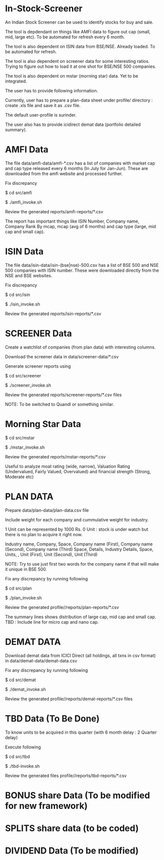 # In-Stock-Screener

An Indian Stock Screener can be used to identify stocks for buy and sale.

The tool is depdendant on things like AMFI data to figure out cap (small, mid, large etc). To be automated for refresh every 6 month.

The tool is also dependent on ISIN data from BSE/NSE. Already loaded. To be automated for refresh.

The tool is also dependent on screener data for some interesting ratios. Trying to figure out how to load it at one shot for BSE/NSE 500 companies.

The tool is also dependent on mstar (morning star) data. Yet to be integrated.

The user has to provide following information.

Currently, user has to prepare a plan-data sheet under profile/ directory : create .xls file and save it as .csv file.

The default user-profile is surinder.

The user also has to provide icidirect demat data (portfolio detailed summary).


# AMFI Data
The file data/amfi-data/amfi-\*.csv has a list of companies with market cap and cap type released every 6 months (In July for Jan-Jun).
These are downloaded from the amfi website and processed further.

Fix discrepancy

$ cd src/amfi

$ ./amfi_invoke.sh

Review the generated reports/amfi-reports/\*.csv

The report has important things like ISIN Number, Company name, Company Rank By mcap, mcap (avg of 6 months) and cap type (large, mid cap and small cap).

# ISIN Data

The file data/isin-data/isin-(bse|nse)-500.csv has a list of BSE 500 and NSE 500 companies with ISIN number.
These were downloaded directly from the NSE and BSE websites.

Fix discrepancy

  $ cd src/isin
  
  $ ./isin_invoke.sh
  
Review the generated reports/isin-reports/\*.csv


 # SCREENER Data
 
 Create a watchlist of companies (from plan data) with interesting columns.
 
 Download the screener data in data/screener-data/\*.csv
 
 Generate screener reports using
 
 $ cd src/screener
 
 $ ./screener_invoke.sh
 
 Review the generated reports/screener-reports/\*.csv files
 
 NOTE: To be switched to Quandl or something similar.

 # Morning Star Data

 $ cd src/mstar
 
 $ ./mstar_invoke.sh

Review the generated reports/mstar-reports/\*.csv

Useful to analyze moat rating (wide, narrow), Valuation Rating (Undervalued, Fairly Valued, Overvalued) 
and financial strength (Strong, Moderate etc)

# PLAN DATA

Prepare data/plan-data/plan-data.csv file

Include weight for each company and cummulative weight for industry.

1 Unit can be represented by 1000 Rs.
0 Unit : stock is under watch but there is no plan to acquire it right now.

Industry name,  Company, Space, Company name (First), Company name (Second), Company name (Third)
Space,          Details, Industry Details,
Space,          Units, <cummuulative units>, Unit (First), Unit (Second), Unit (Third)


NOTE: Try to use just first two words for the company name if that will make it unique in BSE 500.

Fix any discrepancy by running following

 $ cd src/plan
 
 $ ./plan_invoke.sh

Review the generated profile/<default>/reports/plan-reports/\*.csv

The summary lines shows distribution of large cap, mid cap and small cap.
TBD : Include line for micro cap and nano cap.


# DEMAT DATA

Download demat data from ICICI Direct (all holdings, all txns in csv format) in data/demat-data/demat-data.csv 

Fix any discrepancy by running following

 $ cd src/demat
 
 $ ./demat_invoke.sh
 
 Review the generated profile/<default>/reports/demat-reports/\*.csv files
 


 # TBD Data (To Be Done)
  
To know units to be acquired in this quarter (with 6 month delay : 2 Quarter delay)

Execute following

   $ cd src/tbd
   
   $ ./tbd-invoke.sh

Review the generated files profile/<default>/reports/tbd-reports/\*.csv


# BONUS share Data (To be modified for new framework)
# SPLITS share data (to be coded)
# DIVIDEND Data (To be modified)
